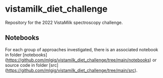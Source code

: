 # vistamilk_diet_challenge
Repository for the 2022 VistaMilk spectroscopy challenge.

## Notebooks
For each group of approaches investigated, there is an associated notebook in folder [notebooks] (https://github.com/mlgig/vistamilk_diet_challenge/tree/main/notebooks) or source code in folder [src] (https://github.com/mlgig/vistamilk_diet_challenge/tree/main/src).
